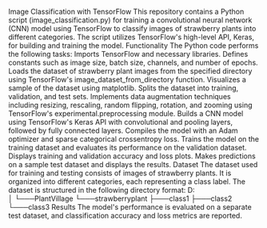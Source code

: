 Image Classification with TensorFlow
This repository contains a Python script (image_classification.py) for training a convolutional neural network (CNN) model using TensorFlow to classify images of strawberry plants into different categories.
The script utilizes TensorFlow's high-level API, Keras, for building and training the model.
Functionality
The Python code performs the following tasks:
Imports TensorFlow and necessary libraries.
Defines constants such as image size, batch size, channels, and number of epochs.
Loads the dataset of strawberry plant images from the specified directory using TensorFlow's image_dataset_from_directory function.
Visualizes a sample of the dataset using matplotlib.
Splits the dataset into training, validation, and test sets.
Implements data augmentation techniques including resizing, rescaling, random flipping, rotation, and zooming using TensorFlow's experimental.preprocessing module.
Builds a CNN model using TensorFlow's Keras API with convolutional and pooling layers, followed by fully connected layers.
Compiles the model with an Adam optimizer and sparse categorical crossentropy loss.
Trains the model on the training dataset and evaluates its performance on the validation dataset.
Displays training and validation accuracy and loss plots.
Makes predictions on a sample test dataset and displays the results.
Dataset
The dataset used for training and testing consists of images of strawberry plants. It is organized into different categories, each representing a class label. 
The dataset is structured in the following directory format:
D:\
│
└───PlantVillage
    └───strawberryplant
        ├───class1
        ├───class2
        └───class3
Results
The model's performance is evaluated on a separate test dataset, and classification accuracy and loss metrics are reported.

